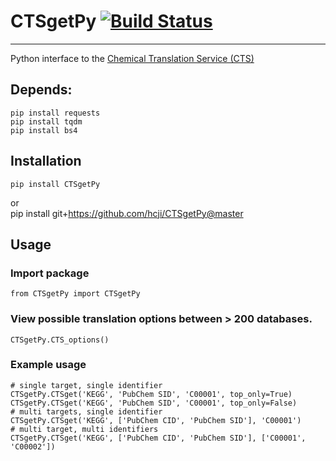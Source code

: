 # CTSgetPy [![Build Status](https://travis-ci.com/hcji/CTSgetPy.svg?branch=master)](https://travis-ci.com/hcji/CTSgetPy)
***

Python interface to the [Chemical Translation Service (CTS)](http://cts.fiehnlab.ucdavis.edu/)

## Depends:
    pip install requests
	pip install tqdm
	pip install bs4

## Installation
	pip install CTSgetPy
or  
	pip install git+https://github.com/hcji/CTSgetPy@master
	
## Usage
### Import package
	from CTSgetPy import CTSgetPy

### View possible translation options between > 200 databases.
	CTSgetPy.CTS_options()
	
### Example usage
	# single target, single identifier
	CTSgetPy.CTSget('KEGG', 'PubChem SID', 'C00001', top_only=True) 
	CTSgetPy.CTSget('KEGG', 'PubChem SID', 'C00001', top_only=False) 
	# multi targets, single identifier
	CTSgetPy.CTSget('KEGG', ['PubChem CID', 'PubChem SID'], 'C00001')
	# multi target, multi identifiers	
	CTSgetPy.CTSget('KEGG', ['PubChem CID', 'PubChem SID'], ['C00001', 'C00002']) 

